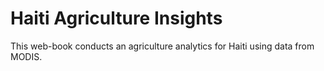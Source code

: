 # Haiti Agriculture Insights

This web-book conducts an agriculture analytics for Haiti using data from MODIS. 

